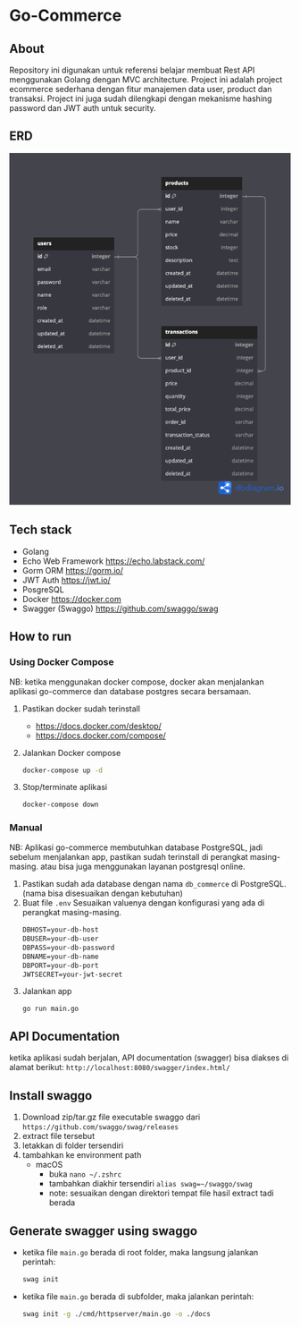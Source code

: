 # Go-Commerce
 
## About
Repository ini digunakan untuk referensi belajar membuat Rest API menggunakan Golang dengan MVC architecture.
Project ini adalah project ecommerce sederhana dengan fitur manajemen data user, product dan transaksi.
Project ini juga sudah dilengkapi dengan mekanisme hashing password dan JWT auth untuk security.


## ERD
![Screenshot](docs/commerce-erd.png)

## Tech stack
* Golang
* Echo Web Framework https://echo.labstack.com/
* Gorm ORM https://gorm.io/
* JWT Auth https://jwt.io/
* PosgreSQL
* Docker https://docker.com
* Swagger (Swaggo) https://github.com/swaggo/swag

## How to run
### Using Docker Compose
NB: ketika menggunakan docker compose, docker akan menjalankan aplikasi go-commerce dan database postgres secara bersamaan.

1. Pastikan docker sudah terinstall
    * https://docs.docker.com/desktop/
    * https://docs.docker.com/compose/

2. Jalankan Docker compose
    ```bash
    docker-compose up -d
    ```

3. Stop/terminate aplikasi
    ```bash
    docker-compose down
    ```

### Manual
NB: Aplikasi go-commerce membutuhkan database PostgreSQL, jadi sebelum menjalankan app, pastikan sudah terinstall di perangkat masing-masing. atau bisa juga menggunakan layanan postgresql online.

1. Pastikan sudah ada database dengan nama `db_commerce` di PostgreSQL. (nama bisa disesuaikan dengan kebutuhan)
2. Buat file `.env`
   Sesuaikan valuenya dengan konfigurasi yang ada di perangkat masing-masing.
    ```env
    DBHOST=your-db-host
    DBUSER=your-db-user
    DBPASS=your-db-password
    DBNAME=your-db-name
    DBPORT=your-db-port
    JWTSECRET=your-jwt-secret
    ```
3. Jalankan app
    ```bash
    go run main.go
    ```

## API Documentation 
ketika aplikasi sudah berjalan, API documentation (swagger) bisa diakses di alamat berikut:
    ```
    http://localhost:8080/swagger/index.html/
    ```

## Install swaggo
1. Download zip/tar.gz file executable swaggo dari `https://github.com/swaggo/swag/releases`
2. extract file tersebut
3. letakkan di folder tersendiri
4. tambahkan ke environment path
    * macOS
        - buka `nano ~/.zshrc`
        - tambahkan diakhir tersendiri `alias swag=~/swaggo/swag`
        - note: sesuaikan dengan direktori tempat file hasil extract tadi berada

## Generate swagger using swaggo
* ketika file `main.go` berada di root folder, maka langsung jalankan perintah:
    ```bash
    swag init
    ```

* ketika file `main.go` berada di subfolder, maka jalankan perintah:
    ```bash
    swag init -g ./cmd/httpserver/main.go -o ./docs
    ```